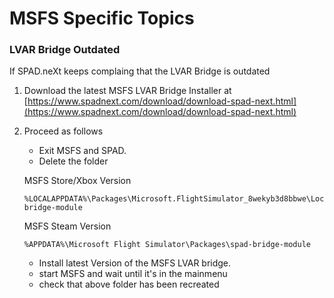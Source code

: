 # MSFS Specific Topics



### LVAR Bridge Outdated

If SPAD.neXt keeps complaing that the LVAR Bridge is outdated

1. Download the latest MSFS LVAR Bridge Installer at [https://www.spadnext.com/download/download-spad-next.html](https://www.spadnext.com/download/download-spad-next.html)
2.  Proceed as follows

    * Exit MSFS and SPAD.
    * Delete the folder

    MSFS Store/Xbox Version

    ```
    %LOCALAPPDATA%\Packages\Microsoft.FlightSimulator_8wekyb3d8bbwe\LocalState\packages\spad-bridge-module
    ```

    MSFS Steam Version

    ```
    %APPDATA%\Microsoft Flight Simulator\Packages\spad-bridge-module
    ```

    * Install latest Version of the MSFS LVAR bridge.
    * start MSFS and wait until it's in the mainmenu
    * check that above folder has been recreated
